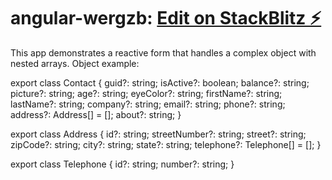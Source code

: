 # angular-wergzb: [Edit on StackBlitz ⚡️](https://stackblitz.com/edit/angular-wergzb)

This app demonstrates a reactive form that handles a complex object with nested arrays.
Object example:

export class Contact {
  guid?: string;
  isActive?: boolean;
  balance?: string;
  picture?: string;
  age?: string;
  eyeColor?: string;
  firstName?: string;
  lastName?: string;
  company?: string;
  email?: string;
  phone?: string;
  address?: Address[] = [];
  about?: string;
}

export class Address {
  id?: string;
  streetNumber?: string;
  street?: string;
  zipCode?: string;
  city?: string;
  state?: string;
  telephone?: Telephone[] = [];
}

export class Telephone {
  id?: string;
  number?: string;
}
